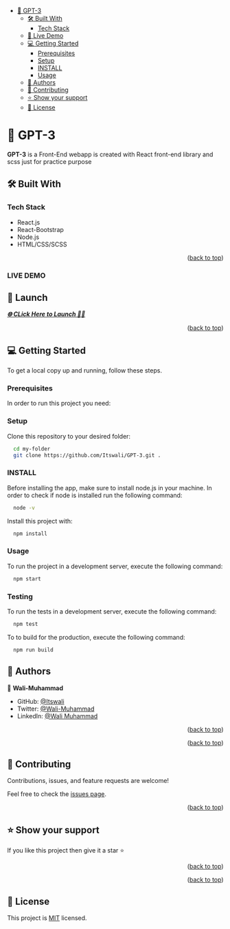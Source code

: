 
<!-- TABLE OF CONTENTS -->

<a name="readme-top"></a>

- [📖 GPT-3 ](#-GPT-3-)
  - [🛠 Built With ](#-built-with-)
    - [Tech Stack ](#tech-stack-)
  - [🚀 Live Demo ](#-live-demo-)
  - [💻 Getting Started ](#-getting-started-)
    - [Prerequisites](#prerequisites)
    - [Setup](#setup)
    - [INSTALL](#install)
    - [Usage](#usage)
  - [👥 Authors ](#-authors-)
  - [🤝 Contributing ](#-contributing-)
  - [⭐️ Show your support ](#️-show-your-support-)
  - [📝 License ](#-license-)

<!-- PROJECT DESCRIPTION -->

# 📖 GPT-3 <a name="about-project"></a>

**GPT-3** is a Front-End webapp is created with React front-end library and scss just for practice purpose

## 🛠 Built With <a name="built-with"></a>

### Tech Stack <a name="tech-stack"></a>
- React.js
- React-Bootstrap
- Node.js
- HTML/CSS/SCSS



<p align="right">(<a href="#readme-top">back to top</a>)</p>

<!-- LIVE DEMO -->
### LIVE DEMO <a name="-live-demo-"></a>

## 🛫 Launch
 ***[🌐 CLick Here to Launch 🧑‍✈️](https://gpt-3-z9vl.onrender.com)***
 
<p align="right">(<a href="#readme-top">back to top</a>)</p>

<!-- GETTING STARTED -->

## 💻 Getting Started <a name="getting-started"></a>


To get a local copy up and running, follow these steps.

### Prerequisites

In order to run this project you need:


### Setup
Clone this repository to your desired folder:

```sh
  cd my-folder
  git clone https://github.com/Itswali/GPT-3.git .
```


### INSTALL

Before installing the app, make sure to install node.js in your machine. In order to check if node is installed run the following command:

```sh
  node -v
```

Install this project with:

```sh
  npm install
```

### Usage

To run the project in a development server, execute the following command:

```sh
  npm start
```

### Testing

To run the tests in a development server, execute the following command:

```sh
  npm test
```

To to build for the production, execute the following command:

```sh
  npm run build
```

<!-- AUTHORS -->

## 👥 Authors <a name="authors"></a>


👤 **Wali-Muhammad**

- GitHub: [@Itswali](https://github.com/Itswali)
- Twitter: [@Wali-Muhammad](https://twitter.com/WaliMuh94818599)
- LinkedIn: [@Wali Muhammad](https://www.linkedin.com/in/wali-muhammad-666040244/)

<p align="right">(<a href="#readme-top">back to top</a>)</p>


<p align="right">(<a href="#readme-top">back to top</a>)</p>

<!-- CONTRIBUTING -->

## 🤝 Contributing <a name="contributing"></a>

Contributions, issues, and feature requests are welcome!

Feel free to check the [issues page](../../issues/).

<p align="right">(<a href="#readme-top">back to top</a>)</p>

<!-- SUPPORT -->

## ⭐️ Show your support <a name="support"></a>

If you like this project then give it a star ⭐️ 

<p align="right">(<a href="#readme-top">back to top</a>)</p>


<!-- FAQ (optional) -->

<p align="right">(<a href="#readme-top">back to top</a>)</p>

<!-- LICENSE -->

## 📝 License <a name="license"></a>

This project is [MIT](./LICENSE) licensed.
